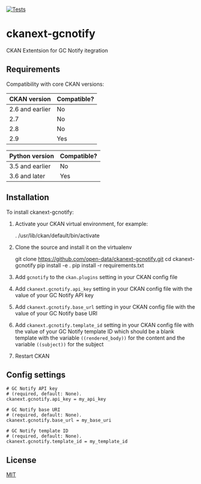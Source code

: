 [![Tests](https://github.com/open-data/ckanext-gcnotify/workflows/Tests/badge.svg?branch=main)](https://github.com/open-data/ckanext-gcnotify/actions)

# ckanext-gcnotify

CKAN Extentsion for GC Notify itegration


## Requirements

Compatibility with core CKAN versions:

| CKAN version    | Compatible?   |
| --------------- | ------------- |
| 2.6 and earlier | No    |
| 2.7             | No    |
| 2.8             | No    |
| 2.9             | Yes    |

| Python version    | Compatible?   |
| --------------- | ------------- |
| 3.5 and earlier | No    |
| 3.6 and later             | Yes    |

## Installation

To install ckanext-gcnotify:

1. Activate your CKAN virtual environment, for example:

     . /usr/lib/ckan/default/bin/activate

2. Clone the source and install it on the virtualenv

    git clone https://github.com/open-data/ckanext-gcnotify.git
    cd ckanext-gcnotify
    pip install -e .
	pip install -r requirements.txt

3. Add `gcnotify` to the `ckan.plugins` setting in your CKAN
   config file

4. Add `ckanext.gcnotify.api_key` setting in your CKAN config file with the value of your GC Notify API key

5. Add `ckanext.gcnotify.base_url` setting in your CKAN config file with the value of your GC Notify base URI

6. Add `ckanext.gcnotify.template_id` setting in your CKAN config file with the value of your GC Notify template ID which should be a blank template with the variable `((rendered_body))` for the content and the variable `((subject))` for the subject

7. Restart CKAN

## Config settings

```
# GC Notify API key
# (required, default: None).
ckanext.gcnotify.api_key = my_api_key
```
```
# GC Notify base URI
# (required, default: None).
ckanext.gcnotify.base_url = my_base_uri
```
```
# GC Notify template ID
# (required, default: None).
ckanext.gcnotify.template_id = my_template_id
```

## License

[MIT](https://raw.githubusercontent.com/open-data/ckanext-gcnotify/master/LICENSE)

